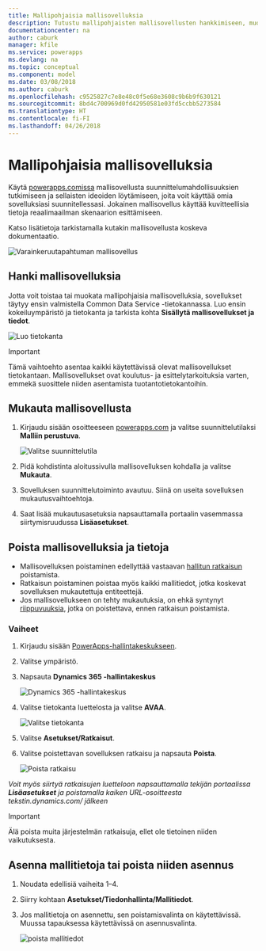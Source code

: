 ```yaml
---
title: Mallipohjaisia mallisovelluksia
description: Tutustu mallipohjaisten mallisovellusten hankkimiseen, muokkaamiseen ja poistamiseen.
documentationcenter: na
author: caburk
manager: kfile
ms.service: powerapps
ms.devlang: na
ms.topic: conceptual
ms.component: model
ms.date: 03/08/2018
ms.author: caburk
ms.openlocfilehash: c9525827c7e8e48c0f5e68e3608c9b6b9f630121
ms.sourcegitcommit: 8bd4c700969d0fd42950581e03fd5ccbb5273584
ms.translationtype: HT
ms.contentlocale: fi-FI
ms.lasthandoff: 04/26/2018
---
```

# <a name="model-driven-sample-apps"></a>Mallipohjaisia mallisovelluksia

Käytä [powerapps.comissa](https://powerapps.com) mallisovellusta suunnittelumahdollisuuksien tutkimiseen ja sellaisten ideoiden löytämiseen, joita voit käyttää omia sovelluksiasi suunnitellessasi. Jokainen mallisovellus käyttää kuvitteellisia tietoja reaalimaailman skenaarion esittämiseen. 

Katso lisätietoja tarkistamalla kutakin mallisovellusta koskeva dokumentaatio. 

![Varainkeruutapahtuman mallisovellus](media/overview-model-driven-samples/fundraiser-app1.png)


## <a name="get-sample-apps"></a>Hanki mallisovelluksia

Jotta voit toistaa tai muokata mallipohjaisia mallisovelluksia, sovellukset täytyy ensin valmistella Common Data Service -tietokannassa. Luo ensin kokeiluympäristö ja tietokanta ja tarkista kohta **Sisällytä mallisovellukset ja tiedot**.

![Luo tietokanta](media/overview-model-driven-samples/create-database1.png)


> [!IMPORTANT]
> Tämä vaihtoehto asentaa kaikki käytettävissä olevat mallisovellukset tietokantaan. Mallisovellukset ovat koulutus- ja esittelytarkoituksia varten, emmekä suosittele niiden asentamista tuotantotietokantoihin. 

## <a name="customize-a-sample-app"></a>Mukauta mallisovellusta

1. Kirjaudu sisään osoitteeseen [powerapps.com](https://powerapps.com) ja valitse suunnittelutilaksi **Malliin perustuva**. 

    ![Valitse suunnittelutila](media/overview-model-driven-samples/choose-design-mode.png)

2. Pidä kohdistinta aloitussivulla mallisovelluksen kohdalla ja valitse **Mukauta**.
3. Sovelluksen suunnittelutoiminto avautuu. Siinä on useita sovelluksen mukautusvaihtoehtoja. 
4. Saat lisää mukautusasetuksia napsauttamalla portaalin vasemmassa siirtymisruudussa **Lisäasetukset**.

## <a name="remove-sample-apps-and-data"></a>Poista mallisovelluksia ja tietoja 
- Mallisovelluksen poistaminen edellyttää vastaavan [hallitun ratkaisun](https://docs.microsoft.com/dynamics365/customer-engagement/developer/uninstall-delete-solution) poistamista. 
- Ratkaisun poistaminen poistaa myös kaikki mallitiedot, jotka koskevat sovelluksen mukautettuja entiteettejä.
- Jos mallisovellukseen on tehty mukautuksia, on ehkä syntynyt [riippuvuuksia](https://docs.microsoft.com/dynamics365/customer-engagement/developer/dependency-tracking-solution-components), jotka on poistettava, ennen ratkaisun poistamista.

### <a name="steps"></a>Vaiheet
1. Kirjaudu sisään [PowerApps-hallintakeskukseen](https://admin.powerapps.com).

2. Valitse ympäristö.

3. Napsauta **Dynamics 365 -hallintakeskus** 

    ![Dynamics 365 -hallintakeskus](media/overview-model-driven-samples/admin-center.png)

4. Valitse tietokanta luettelosta ja valitse **AVAA**.

    ![Valitse tietokanta](media/overview-model-driven-samples/select-database.png)

5. Valitse **Asetukset/Ratkaisut**.

6. Valitse poistettavan sovelluksen ratkaisu ja napsauta **Poista**.

    ![Poista ratkaisu](media/overview-model-driven-samples/delete-solution.png)

*Voit myös siirtyä ratkaisujen luetteloon napsauttamalla tekijän portaalissa **Lisäasetukset** ja poistamalla kaiken URL-osoitteesta tekstin.dynamics.com/ jälkeen*

> [!IMPORTANT]
> Älä poista muita järjestelmän ratkaisuja, ellet ole tietoinen niiden vaikutuksesta.

## <a name="install-or-uninstall-sample-data"></a>Asenna mallitietoja tai poista niiden asennus
1. Noudata edellisiä vaiheita 1–4.
2. Siirry kohtaan **Asetukset/Tiedonhallinta/Mallitiedot**.
3. Jos mallitietoja on asennettu, sen poistamisvalinta on käytettävissä. Muussa tapauksessa käytettävissä on asennusvalinta. 

    ![poista mallitiedot](media/overview-model-driven-samples/remove-sample-data.png)




